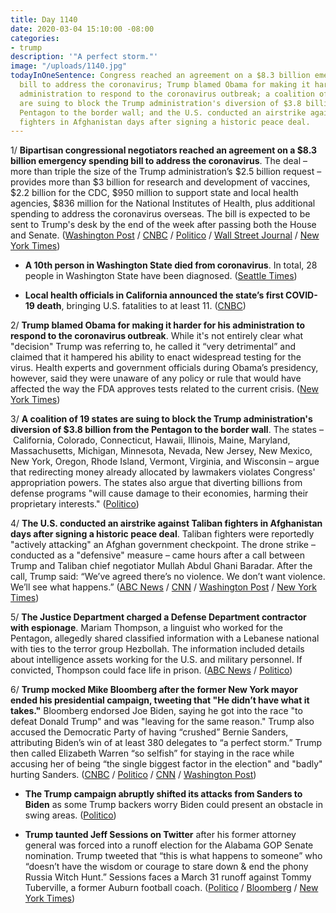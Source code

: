 ```yaml
---
title: Day 1140
date: 2020-03-04 15:10:00 -08:00
categories:
- trump
description: '"A perfect storm."'
image: "/uploads/1140.jpg"
todayInOneSentence: Congress reached an agreement on a $8.3 billion emergency spending
  bill to address the coronavirus; Trump blamed Obama for making it harder for his
  administration to respond to the coronavirus outbreak; a coalition of 19 states
  are suing to block the Trump administration's diversion of $3.8 billion from the
  Pentagon to the border wall; and the U.S. conducted an airstrike against Taliban
  fighters in Afghanistan days after signing a historic peace deal.
---
```


1/ **Bipartisan congressional negotiators reached an agreement on a $8.3 billion emergency spending bill to address the coronavirus**. The deal – more than triple the size of the Trump administration’s $2.5 billion request – provides more than $3 billion for research and development of vaccines, $2.2 billion for the CDC, $950 million to support state and local health agencies, $836 million for the National Institutes of Health, plus additional spending to address the coronavirus overseas. The bill is expected to be sent to Trump's desk by the end of the week after passing both the House and Senate. ([Washington Post](https://www.washingtonpost.com/us-policy/2020/03/04/congress-coronavirus-emergency-spending/) / [CNBC](https://www.cnbc.com/2020/03/04/lawmakers-strike-deal-on-more-than-7-billion-in-emergency-coronavirus-funding.html) / [Politico](https://www.politico.com/news/2020/03/04/house-coronavirus-funding-121065) / [Wall Street Journal](https://www.wsj.com/articles/congress-reaches-8-billion-deal-to-combat-coronavirus-11583343193) / [New York Times](https://www.nytimes.com/2020/03/04/us/politics/coronavirus-emergency-aid-congress.html))

* **A 10th person in Washington State died from coronavirus**. In total, 28 people in Washington State have been diagnosed. ([Seattle Times](https://www.seattletimes.com/seattle-news/health/coronavirus-daily-update-march-4-what-we-know-so-far-about-covid-19-in-the-seattle-area-washington-state-and-the-nation/))

* **Local health officials in California announced the state’s first COVID-19 death**, bringing U.S. fatalities to at least 11. ([CNBC](https://www.cnbc.com/2020/03/04/california-confirms-first-coronavirus-death-bringing-us-fatalities-to-at-least-11.html))

2/ **Trump blamed Obama for making it harder for his administration to respond to the coronavirus outbreak**.  While it's not entirely clear what "decision" Trump was referring to, he called it “very detrimental” and claimed that it hampered his ability to enact widespread testing for the virus. Health experts and government officials during Obama’s presidency, however, said they were unaware of any policy or rule that would have affected the way the FDA approves tests related to the current crisis. ([New York Times](https://www.nytimes.com/2020/03/04/us/politics/coronavirus-trump-obama.html))

3/ **A coalition of 19 states are suing to block the Trump administration's diversion of $3.8 billion from the Pentagon to the border wall**. The states – California, Colorado, Connecticut, Hawaii, Illinois, Maine, Maryland, Massachusetts, Michigan, Minnesota, Nevada, New Jersey, New Mexico, New York, Oregon, Rhode Island, Vermont, Virginia, and Wisconsin – argue that redirecting money already allocated by lawmakers violates Congress' appropriation powers. The states also argue that diverting billions from defense programs "will cause damage to their economies, harming their proprietary interests." ([Politico](https://www.politico.com/news/2020/03/03/states-sue-trump-administration-border-wall-119806))

4/ **The U.S. conducted an airstrike against Taliban fighters in Afghanistan days after signing a historic peace deal**. Taliban fighters were reportedly "actively attacking" an Afghan government checkpoint. The drone strike – conducted as a "defensive" measure – came hours after a call between Trump and Taliban chief negotiator Mullah Abdul Ghani Baradar. After the call, Trump said: “We’ve agreed there’s no violence. We don’t want violence. We’ll see what happens.” ([ABC News](https://abcnews.go.com/ABCNews/us-forces-conduct-airstrike-taliban-soldiers-days-agreement/story?id=69383035) / [CNN](https://www.cnn.com/2020/03/04/politics/taliban-airstrikes-afghanistan-us/index.html) / [Washington Post](https://www.washingtonpost.com/world/asia_pacific/us-targets-taliban-with-airstrike-days-after-peace-deal/2020/03/04/6cfa775e-5e0a-11ea-ac50-18701e14e06d_story.html) / [New York Times](https://www.nytimes.com/2020/03/04/world/asia/afghanistan-taliban-violence.html))

5/ **The Justice Department charged a Defense Department contractor with espionage**. Mariam Thompson, a linguist who worked for the Pentagon, allegedly shared classified information with a Lebanese national with ties to the terror group Hezbollah. The information included details about intelligence assets working for the U.S. and military personnel. If convicted, Thompson could face life in prison. ([ABC News](https://abcnews.go.com/Politics/pentagon-linguist-faces-espionage-charges-allegedly-sharing-secrets/story?id=69391955) / [Politico](https://www.politico.com/news/2020/03/04/defense-contractor-charged-military-secrets-121251))

6/ **Trump mocked Mike Bloomberg after the former New York mayor ended his presidential campaign, tweeting that "He didn’t have what it takes."** Bloomberg endorsed Joe Biden, saying he got into the race "to defeat Donald Trump" and was "leaving for the same reason." Trump also accused the Democratic Party of having “crushed” Bernie Sanders, attributing Biden’s win of at least 380 delegates to “a perfect storm.” Trump then called Elizabeth Warren “so selfish” for staying in the race while accusing her of being “the single biggest factor in the election" and "badly" hurting Sanders. ([CNBC](https://www.cnbc.com/2020/03/04/trump-mocks-bloomberg-after-exit-from-the-2020-presidential-race.html) / [Politico](https://www.politico.com/news/2020/03/04/trump-weighs-in-on-bidens-super-tuesday-victory-120821) / [CNN](https://www.cnn.com/2020/03/04/politics/michael-bloomberg-dropping-out/) / [Washington Post](https://www.washingtonpost.com/politics/mike-bloomberg-drops-out-of-presidential-race/2020/03/04/62eaa54a-5743-11ea-9000-f3cffee23036_story.html))

* **The Trump campaign abruptly shifted its attacks from Sanders to Biden** as some Trump backers worry Biden could present an obstacle in swing areas. ([Politico](https://www.politico.com/news/2020/03/04/republicans-biden-super-tuesday-120697))

* **Trump taunted Jeff Sessions on Twitter** after his former attorney general was forced into a runoff election for the Alabama GOP Senate nomination. Trump tweeted that “this is what happens to someone” who “doesn’t have the wisdom or courage to stare down & end the phony Russia Witch Hunt.”  Sessions faces a March 31 runoff against Tommy Tuberville, a former Auburn football coach.  ([Politico](https://www.politico.com/news/2020/03/03/jeff-sessions-alabama-senate-runoff-120485) / [Bloomberg](https://www.bloomberg.com/news/articles/2020-03-04/trump-takes-swipe-at-sessions-ahead-of-alabama-senate-runoff) / [New York Times](https://www.nytimes.com/2020/03/03/us/politics/alabama-senate-jeff-sessions.html))